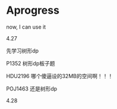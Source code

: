 # Aprogress
now, I can use it

4.27

先学习树形dp

P1352 树形dp板子题

HDU2196 哪个傻逼设的32MB的空间啊！！！

POJ1463 还是树形dp


4.28

